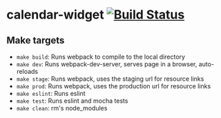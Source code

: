 # calendar-widget [![Build Status](https://travis-ci.org/ccnmtl/calendar-widget.svg?branch=master)](https://travis-ci.org/ccnmtl/calendar-widget)

## Make targets
* `make build`: Runs webpack to compile to the local directory
* `make dev`: Runs webpack-dev-server, serves page in a browser, auto-reloads
* `make stage`: Runs webpack, uses the staging url for resource links
* `make prod`: Runs webpack, uses the production url for resource links
* `make eslint`: Runs eslint
* `make test`: Runs eslint and mocha tests
* `make clean`: rm's node_modules
